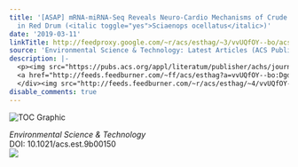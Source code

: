 ```yaml
---
title: '[ASAP] mRNA-miRNA-Seq Reveals Neuro-Cardio Mechanisms of Crude Oil Toxicity
  in Red Drum (<italic toggle="yes">Sciaenops ocellatus</italic>)'
date: '2019-03-11'
linkTitle: http://feedproxy.google.com/~r/acs/esthag/~3/vvUQfOY--bo/acs.est.9b00150
source: 'Environmental Science & Technology: Latest Articles (ACS Publications)'
description: |-
  <p><img src="https://pubs.acs.org/appl/literatum/publisher/achs/journals/content/esthag/0/esthag.ahead-of-print/acs.est.9b00150/20190308/images/medium/es-2019-00150j_0006.gif" alt="TOC Graphic"/></p><div><cite>Environmental Science & Technology</cite></div><div>DOI: 10.1021/acs.est.9b00150</div><div class="feedflare">
  <a href="http://feeds.feedburner.com/~ff/acs/esthag?a=vvUQfOY--bo:DgdfqZWBaGQ:yIl2AUoC8zA"><img src="http://feeds.feedburner.com/~ff/acs/esthag?d=yIl2AUoC8zA" border="0"></img></a>
  </div><img src="http://feeds.feedburner.com/~r/acs/esthag/~4/vvUQfOY--bo" height="1" width="1" ...
disable_comments: true
---
```

<p><img src="https://pubs.acs.org/appl/literatum/publisher/achs/journals/content/esthag/0/esthag.ahead-of-print/acs.est.9b00150/20190308/images/medium/es-2019-00150j_0006.gif" alt="TOC Graphic"/></p><div><cite>Environmental Science & Technology</cite></div><div>DOI: 10.1021/acs.est.9b00150</div><div class="feedflare">
<a href="http://feeds.feedburner.com/~ff/acs/esthag?a=vvUQfOY--bo:DgdfqZWBaGQ:yIl2AUoC8zA"><img src="http://feeds.feedburner.com/~ff/acs/esthag?d=yIl2AUoC8zA" border="0"></img></a>
</div><img src="http://feeds.feedburner.com/~r/acs/esthag/~4/vvUQfOY--bo" height="1" width="1" ...